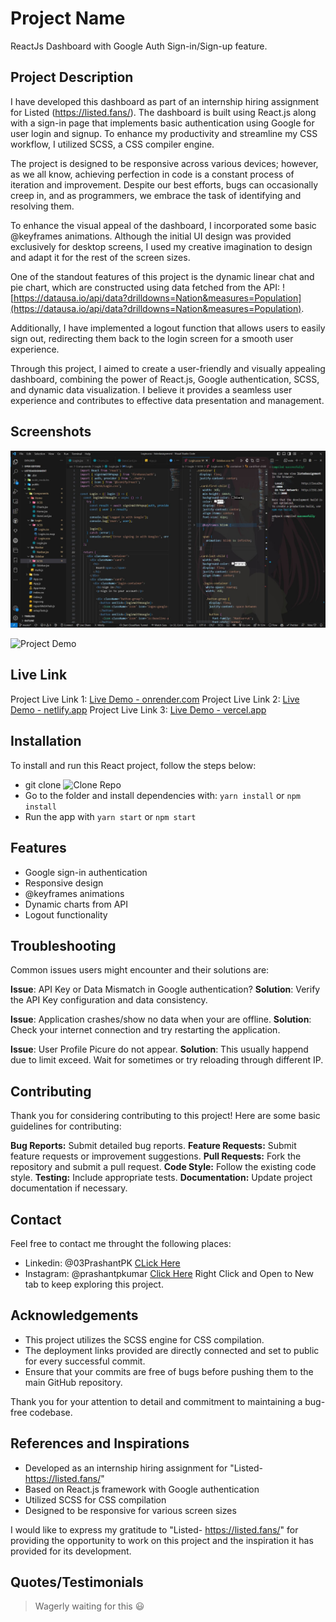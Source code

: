 # Project Name

ReactJs Dashboard with Google Auth Sign-in/Sign-up feature.

## Project Description

I have developed this dashboard as part of an internship hiring assignment for Listed (https://listed.fans/). The dashboard is built using React.js along with a sign-in page that implements basic authentication using Google for user login and signup. To enhance my productivity and streamline my CSS workflow, I utilized SCSS, a CSS compiler engine.

The project is designed to be responsive across various devices; however, as we all know, achieving perfection in code is a constant process of iteration and improvement. Despite our best efforts, bugs can occasionally creep in, and as programmers, we embrace the task of identifying and resolving them.

To enhance the visual appeal of the dashboard, I incorporated some basic @keyframes animations. Although the initial UI design was provided exclusively for desktop screens, I used my creative imagination to design and adapt it for the rest of the screen sizes.

One of the standout features of this project is the dynamic linear chat and pie chart, which are constructed using data fetched from the API: ![https://datausa.io/api/data?drilldowns=Nation&measures=Population](https://datausa.io/api/data?drilldowns=Nation&measures=Population).

Additionally, I have implemented a logout function that allows users to easily sign out, redirecting them back to the login screen for a smooth user experience.

Through this project, I aimed to create a user-friendly and visually appealing dashboard, combining the power of React.js, Google authentication, SCSS, and dynamic data visualization. I believe it provides a seamless user experience and contributes to effective data presentation and management.

## Screenshots

![Directory Structure](https://github.com/03prashantpk/listedAssignment/blob/master/public/screenshot1.JPG)


![Project Demo](https://github.com/03prashantpk/listedAssignment/blob/master/public/screenshot2.gif.gif)

## Live Link

Project Live Link 1: [Live Demo - onrender.com](https://listedassignment.onrender.com/)
Project Live Link 2: [Live Demo - netlify.app](https://prashant-listedassignment.netlify.app/)
Project Live Link 3: [Live Demo - vercel.app](https://listed-assignment-navy.vercel.app/)

## Installation

To install and run this React project, follow the steps below:
- git clone ![Clone Repo](https://github.com/03prashantpk/listedAssignment.git) 
- Go to the folder and install dependencies with: `yarn install` or `npm install`
- Run the app with `yarn start` or `npm start`


## Features
- Google sign-in authentication
- Responsive design
- @keyframes animations
- Dynamic charts from API
- Logout functionality

## Troubleshooting

Common issues users might encounter and their solutions are:

**Issue**: API Key or Data Mismatch in Google authentication?
**Solution**:  Verify the API Key configuration and data consistency.

**Issue**: Application crashes/show no data when your are offline.
**Solution**: Check your internet connection and try restarting the application.

**Issue**: User Profile Picure do not appear.
**Solution**: This usually happend due to limit exceed. Wait for sometimes or try reloading through different IP.


## Contributing

Thank you for considering contributing to this project! Here are some basic guidelines for contributing:

**Bug Reports:** Submit detailed bug reports.
**Feature Requests:** Submit feature requests or improvement suggestions.
**Pull Requests:** Fork the repository and submit a pull request.
**Code Style:** Follow the existing code style.
**Testing:** Include appropriate tests.
**Documentation:** Update project documentation if necessary.


## Contact

Feel free to contact me throught the following places:
- Linkedin: @03PrashantPK [CLick Here](linkedin.com/in/03prashantpk/)
- Instagram: @prashantpkumar [Click Here](https://www.instagram.com/prashantpkumar/)
Right Click and Open to New tab to keep exploring this project.

## Acknowledgements
- This project utilizes the SCSS engine for CSS compilation.
- The deployment links provided are directly connected and set to public for every successful commit.
- Ensure that your commits are free of bugs before pushing them to the main GitHub repository.

Thank you for your attention to detail and commitment to maintaining a bug-free codebase.


## References and Inspirations

- Developed as an internship hiring assignment for "Listed- https://listed.fans/"
- Based on React.js framework with Google authentication
- Utilized SCSS for CSS compilation
- Designed to be responsive for various screen sizes

I would like to express my gratitude to "Listed- https://listed.fans/" for providing the opportunity to work on this project and the inspiration it has provided for its development.



## Quotes/Testimonials

> Wagerly waiting for this 😃